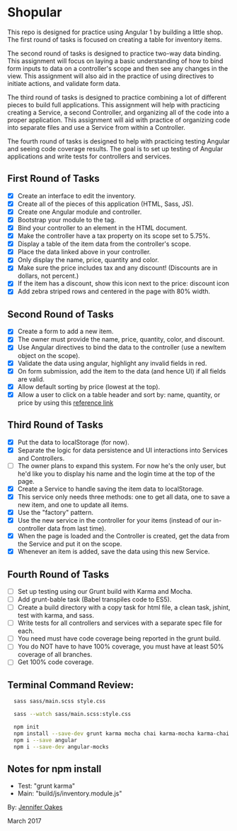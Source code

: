 # Shopular

This repo is designed for practice using Angular 1 by building a little shop. The first round of tasks is focused on creating a table for inventory items.

The second round of tasks is designed to practice two-way data binding. This assignment will focus on laying a basic understanding of how to bind form inputs to data on a controller's scope and then see any changes in the view. This assignment will also aid in the practice of using directives to initiate actions, and validate form data.

The third round of tasks is designed to practice combining a lot of different pieces to build full applications. This assignment will help with practicing creating a Service, a second Controller, and organizing all of the code into a proper application. This assignment will aid with practice of organizing code into separate files and use a Service from within a Controller.

The fourth round of tasks is designed to help with practicing testing Angular and seeing code coverage results. The goal is to set up testing of Angular applications and write tests for controllers and services.

## First Round of Tasks
- [X] Create an interface to edit the inventory.
- [X] Create all of the pieces of this application (HTML, Sass, JS).
- [X] Create one Angular module and controller.
- [X] Bootstrap your module to the <html> tag.
- [X] Bind your controller to an element in the HTML document.
- [X] Make the controller have a tax property on its scope set to 5.75%.
- [X] Display a table of the item data from the controller's scope.
- [X] Place the data linked above in your controller.
- [X] Only display the name, price, quantity and color.
- [X] Make sure the price includes tax and any discount! (Discounts are in dollars, not percent.)
- [X] If the item has a discount, show this icon next to the price: discount icon
- [X] Add zebra striped rows and centered in the page with 80% width.

## Second Round of Tasks
- [X] Create a form to add a new item.
- [X] The owner must provide the name, price, quantity, color, and discount.
- [X] Use Angular directives to bind the data to the controller (use a newItem object on the scope).
- [X] Validate the data using angular, highlight any invalid fields in red.
- [X] On form submission, add the item to the data (and hence UI) if all fields are valid.
- [X] Allow default sorting by price (lowest at the top).
- [X] Allow a user to click on a table header and sort by: name, quantity, or price by using this [reference link](https://scotch.io/tutorials/sort-and-filter-a-table-using-angular)

## Third Round of Tasks
- [X] Put the data to localStorage (for now).
- [X] Separate the logic for data persistence and UI interactions into Services and Controllers.
- [ ] The owner plans to expand this system. For now he's the only user, but he'd like you to display his name and the login time at the top of the page.
- [X] Create a Service to handle saving the item data to localStorage.
- [X] This service only needs three methods: one to get all data, one to save a new item, and one to update all items.
- [X] Use the "factory" pattern.
- [X] Use the new service in the controller for your items (instead of our in-controller data from last time).
- [X] When the page is loaded and the Controller is created, get the data from the Service and put it on the scope.
- [X] Whenever an item is added, save the data using this new Service.

## Fourth Round of Tasks
- [ ] Set up testing using our Grunt build with Karma and Mocha.
- [ ] Add grunt-bable task (Babel transpiles code to ES5).
- [ ] Create a build directory with a copy task for html file, a clean task, jshint, test with karma, and sass.
- [ ] Write tests for all controllers and services with a separate spec file for each.
- [ ] You need must have code coverage being reported in the grunt build.
- [ ] You do NOT have to have 100% coverage, you must have at least 50% coverage of all branches.
- [ ] Get 100% code coverage.

## Terminal Command Review:
```sh
  sass sass/main.scss style.css

  sass --watch sass/main.scss:style.css

  npm init
  npm install --save-dev grunt karma mocha chai karma-mocha karma-chai grunt-karma karma-chrome-launcher
  npm i --save angular
  npm i --save-dev angular-mocks

```

## Notes for npm install
- Test: "grunt karma"
- Main: "build/js/inventory.module.js"

By: [Jennifer Oakes](https://www.linkedin.com/in/jennifernicoleoakes/)

March 2017
